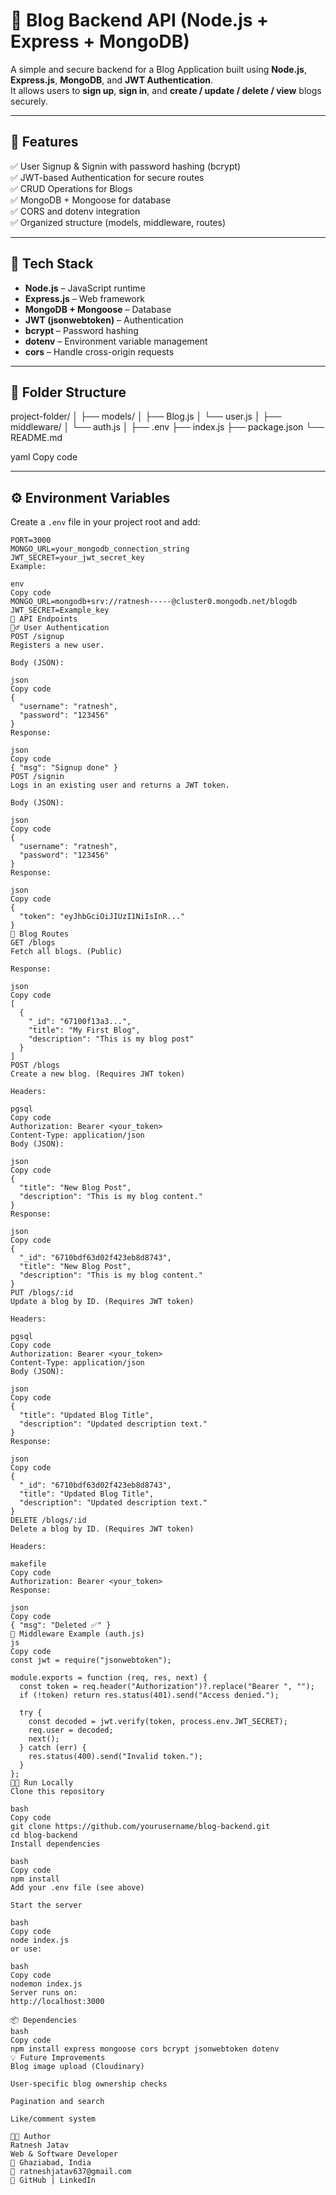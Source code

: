 # 📝 Blog Backend API (Node.js + Express + MongoDB)

A simple and secure backend for a Blog Application built using **Node.js**, **Express.js**, **MongoDB**, and **JWT Authentication**.  
It allows users to **sign up**, **sign in**, and **create / update / delete / view** blogs securely.

---

## 🚀 Features

✅ User Signup & Signin with password hashing (bcrypt)  
✅ JWT-based Authentication for secure routes  
✅ CRUD Operations for Blogs  
✅ MongoDB + Mongoose for database  
✅ CORS and dotenv integration  
✅ Organized structure (models, middleware, routes)

---

## 🧩 Tech Stack

- **Node.js** – JavaScript runtime  
- **Express.js** – Web framework  
- **MongoDB + Mongoose** – Database  
- **JWT (jsonwebtoken)** – Authentication  
- **bcrypt** – Password hashing  
- **dotenv** – Environment variable management  
- **cors** – Handle cross-origin requests  

---

## 📁 Folder Structure

project-folder/
│
├── models/
│ ├── Blog.js
│ └── user.js
│
├── middleware/
│ └── auth.js
│
├── .env
├── index.js
├── package.json
└── README.md

yaml
Copy code

---

## ⚙️ Environment Variables

Create a `.env` file in your project root and add:

```env
PORT=3000
MONGO_URL=your_mongodb_connection_string
JWT_SECRET=your_jwt_secret_key
Example:

env
Copy code
MONGO_URL=mongodb+srv://ratnesh-----@cluster0.mongodb.net/blogdb
JWT_SECRET=Example_key
🧠 API Endpoints
🧍‍♂️ User Authentication
POST /signup
Registers a new user.

Body (JSON):

json
Copy code
{
  "username": "ratnesh",
  "password": "123456"
}
Response:

json
Copy code
{ "msg": "Signup done" }
POST /signin
Logs in an existing user and returns a JWT token.

Body (JSON):

json
Copy code
{
  "username": "ratnesh",
  "password": "123456"
}
Response:

json
Copy code
{
  "token": "eyJhbGciOiJIUzI1NiIsInR..."
}
📰 Blog Routes
GET /blogs
Fetch all blogs. (Public)

Response:

json
Copy code
[
  {
    "_id": "67100f13a3...",
    "title": "My First Blog",
    "description": "This is my blog post"
  }
]
POST /blogs
Create a new blog. (Requires JWT token)

Headers:

pgsql
Copy code
Authorization: Bearer <your_token>
Content-Type: application/json
Body (JSON):

json
Copy code
{
  "title": "New Blog Post",
  "description": "This is my blog content."
}
Response:

json
Copy code
{
  "_id": "6710bdf63d02f423eb8d8743",
  "title": "New Blog Post",
  "description": "This is my blog content."
}
PUT /blogs/:id
Update a blog by ID. (Requires JWT token)

Headers:

pgsql
Copy code
Authorization: Bearer <your_token>
Content-Type: application/json
Body (JSON):

json
Copy code
{
  "title": "Updated Blog Title",
  "description": "Updated description text."
}
Response:

json
Copy code
{
  "_id": "6710bdf63d02f423eb8d8743",
  "title": "Updated Blog Title",
  "description": "Updated description text."
}
DELETE /blogs/:id
Delete a blog by ID. (Requires JWT token)

Headers:

makefile
Copy code
Authorization: Bearer <your_token>
Response:

json
Copy code
{ "msg": "Deleted ✅" }
🧩 Middleware Example (auth.js)
js
Copy code
const jwt = require("jsonwebtoken");

module.exports = function (req, res, next) {
  const token = req.header("Authorization")?.replace("Bearer ", "");
  if (!token) return res.status(401).send("Access denied.");

  try {
    const decoded = jwt.verify(token, process.env.JWT_SECRET);
    req.user = decoded;
    next();
  } catch (err) {
    res.status(400).send("Invalid token.");
  }
};
🧑‍💻 Run Locally
Clone this repository

bash
Copy code
git clone https://github.com/yourusername/blog-backend.git
cd blog-backend
Install dependencies

bash
Copy code
npm install
Add your .env file (see above)

Start the server

bash
Copy code
node index.js
or use:

bash
Copy code
nodemon index.js
Server runs on:
http://localhost:3000

📦 Dependencies
bash
Copy code
npm install express mongoose cors bcrypt jsonwebtoken dotenv
💡 Future Improvements
Blog image upload (Cloudinary)

User-specific blog ownership checks

Pagination and search

Like/comment system

🧑‍🎓 Author
Ratnesh Jatav
Web & Software Developer
📍 Ghaziabad, India
📧 ratneshjatav637@gmail.com
🔗 GitHub | LinkedIn
